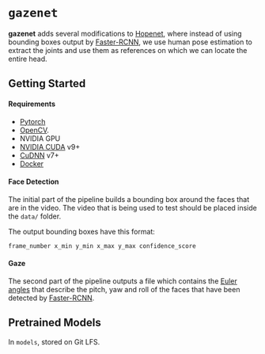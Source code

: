 # `gazenet`

**gazenet** adds several modifications to [Hopenet](https://github.com/natanielruiz/deep-head-pose), where instead of using bounding boxes output by [Faster-RCNN](https://arxiv.org/pdf/1506.01497.pdf), we use human pose estimation to extract the joints and use them as references on which we can locate the entire head.

## Getting Started

#### Requirements

* [Pytorch](https://pytorch.org/)
* [OpenCV](https://opencv.org/).
* NVIDIA GPU
* [NVIDIA CUDA](https://developer.nvidia.com/cuda-downloads) v9+
* [CuDNN](https://developer.nvidia.com/cudnn) v7+
* [Docker](https://docs.docker.com/engine/installation/)


#### Face Detection

The initial part of the pipeline builds a bounding box around the faces that are in the video. The video that is being used to test should be placed inside the `data/` folder.

The output bounding boxes have this format:
```
frame_number x_min y_min x_max y_max confidence_score
```

#### Gaze

The second part of the pipeline outputs a file which contains the [Euler angles](https://en.wikipedia.org/wiki/Euler_angles) that describe the pitch, yaw and roll of the faces that have been detected by [Faster-RCNN](https://arxiv.org/pdf/1506.01497.pdf).

##  Pretrained Models

In `models`, stored on Git LFS.